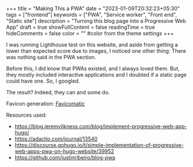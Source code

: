 +++
title = "Making This a PWA"
date = "2023-01-09T20:32:23+05:30"
tags = ["frontend"]
keywords = ["PWA", "Service worker", "Front end", "Static site"]
description = "Turning this blog page into a Progressive Web App"
draft = true
showFullContent = false
readingTime = true
hideComments = false
color = "" #color from the theme settings
+++

I was running Lighthouse test on this website, and aside from getting a lower than expected score due to images, I noticed one other thing: There was nothing said in the PWA section.  

Before this, I did know that PWAs existed, and I always loved them. But, they mostly included interactive applications and I doubted if a static page could have one. So, I googled.  

The result? Indeed, they can and some do.

Favicon generation: [Favicomatic](https://favicomatic.com/)

Resources used:
 * https://blog.jeremylikness.com/blog/implement-progressive-web-app-hugo/
 * https://adactio.com/journal/13540
 * https://discourse.gohugo.io/t/simple-implementation-of-progressive-web-apps-pwa-on-hugo-website/39952
 * https://github.com/justinribeiro/blog-pwa